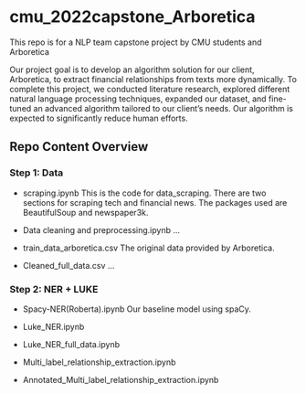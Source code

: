 # cmu_2022capstone_Arboretica
This repo is for a NLP team capstone project by CMU students and Arboretica  

Our project goal is to develop an algorithm solution for our client, Arboretica, to extract financial relationships from texts more dynamically. To complete this project, we conducted literature research, explored different natural language processing techniques, expanded our dataset, and fine-tuned an advanced algorithm tailored to our client’s needs. Our algorithm is expected to significantly reduce human efforts.

## Repo Content Overview

### Step 1: Data
- scraping.ipynb 
This is the code for data_scraping. There are two sections for scraping tech and financial news. The packages used are BeautifulSoup and newspaper3k.

- Data cleaning and preprocessing.ipynb
...

- train_data_arboretica.csv
The original data provided by Arboretica. 

- Cleaned_full_data.csv
...

### Step 2: NER + LUKE
- Spacy-NER(Roberta).ipynb
Our baseline model using spaCy. 

- Luke_NER.ipynb

- Luke_NER_full_data.ipynb

- Multi_label_relationship_extraction.ipynb

- Annotated_Multi_label_relationship_extraction.ipynb



